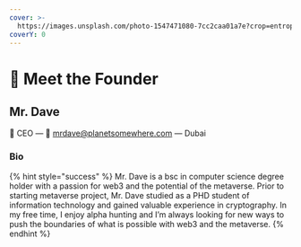 ```yaml
---
cover: >-
  https://images.unsplash.com/photo-1547471080-7cc2caa01a7e?crop=entropy&cs=tinysrgb&fm=jpg&ixid=MnwxOTcwMjR8MHwxfHNlYXJjaHwxfHxBZnJpY2F8ZW58MHx8fHwxNjczMDk0MzM4&ixlib=rb-4.0.3&q=80
coverY: 0
---
```


# 👋 Meet the Founder

## Mr. Dave&#x20;

👋 CEO — 💌 mrdave@planetsomewhere.com — Dubai

### Bio

{% hint style="success" %}
Mr. Dave is a bsc in computer science degree holder with a passion for web3 and the potential of the metaverse. Prior to starting metaverse project, Mr. Dave studied as a PHD student of information technology and gained valuable experience in cryptography. In my free time, I enjoy alpha hunting and I’m always looking for new ways to push the boundaries of what is possible with web3 and the metaverse.
{% endhint %}

